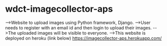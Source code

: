 # wdct-imagecollector-aps
-->Website to upload images using Python framework, Django.
-->User needs to register with an email id and then login to upload their images.
-->The uploaded images will be visible to everyone.
-->This website is deployed on heroku (link below)
   https://imagecollector-aps.herokuapp.com/
